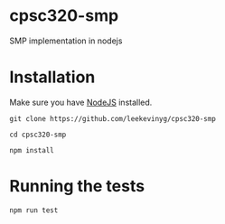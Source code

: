 # cpsc320-smp
SMP implementation in nodejs

# Installation

Make sure you have [NodeJS](https://nodejs.org/en/download/) installed.

```git clone https://github.com/leekevinyg/cpsc320-smp```

```cd cpsc320-smp```

```npm install```

# Running the tests

```npm run test```